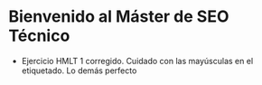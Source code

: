 # Bienvenido al Máster de SEO Técnico
- Ejercicio HMLT 1 corregido.
    Cuidado con las mayúsculas en el etiquetado. Lo demás perfecto